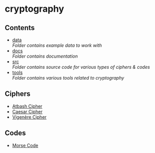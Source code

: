 # cryptography

## Contents
- [data](https://github.com/Pitchnogle/cryptography/tree/master/data) <br>
  *Folder contains example data to work with*
- [docs](https://github.com/Pitchnogle/cryptography/tree/master/docs) <br>
  *Folder contains documentation*
- [src](https://github.com/Pitchnogle/cryptography/tree/master/src) <br>
  *Folder contains source code for various types of ciphers & codes*
- [tools](https://github.com/Pitchnogle/cryptography/tree/master/tools) <br>
  *Folder contains various tools related to cryptography*
  
## Ciphers
- [Atbash Cipher](docs/atbash.md)
- [Caesar Cipher](docs/caesar.md)
- [Vigenère Cipher](docs/vigenere.md)
  
## Codes
- [Morse Code](docs/morse.md)
  

